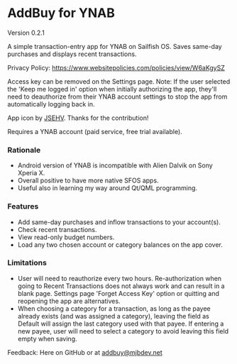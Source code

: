 <h1>AddBuy for YNAB</h1>

Version 0.2.1

A simple transaction-entry app for YNAB on Sailfish OS. Saves same-day purchases and displays recent transactions.

Privacy Policy: https://www.websitepolicies.com/policies/view/W6aKgySZ

Access key can be removed on the Settings page. Note: If the user selected the 'Keep me logged in' option when initially authorizing the app, they'll need to deauthorize from their YNAB account settings to stop the app from automatically logging back in.

App icon by <a href="https://github.com/JSEHV">JSEHV</a>. Thanks for the contribution!

Requires a YNAB account (paid service, free trial available).

<h3>Rationale</h3>

- Android version of YNAB is incompatible with Alien Dalvik on Sony Xperia X.
- Overall positive to have more native SFOS apps.
- Useful also in learning my way around Qt/QML programming.

<h3>Features</h3>

- Add same-day purchases and inflow transactions to your account(s).
- Check recent transactions.
- View read-only budget numbers.
- Load any two chosen account or category balances on the app cover.

<h3>Limitations</h3>

- User will need to reauthorize every two hours. Re-authorization when going to Recent Transactions does not always work and can result in a blank page. Settings page 'Forget Access Key' option or quitting and reopening the app are alternatives.
- When choosing a category for a transaction, as long as the payee already exists (and was assigned a category), leaving the field as Default will assign the last category used with that payee. If entering a new payee, user will need to select a category to avoid leaving this field empty when saving.

Feedback: Here on GitHub or at addbuy@mjbdev.net
